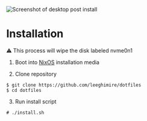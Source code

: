 ![Screenshot of desktop post install](./screenshot.png)

# Installation

⚠️  This process will wipe the disk labeled nvme0n1

1. Boot into [NixOS](https://nixos.org/download/) installation media

2. Clone repository

```
$ git clone https://github.com/leeghimire/dotfiles
$ cd dotfiles
```

3. Run install script

```
# ./install.sh
```
